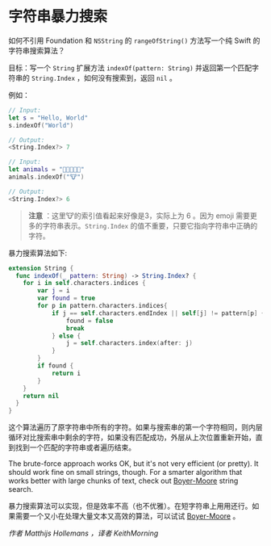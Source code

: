# 字符串暴力搜索

如何不引用 Foundation 和 `NSString` 的 `rangeOfString()` 方法写一个纯 Swift 的字符串搜索算法？

目标：写一个 `String` 扩展方法 `indexOf(pattern: String)` 并返回第一个匹配字符串的 `String.Index` ，如何没有搜索到，返回 `nil` 。

例如：

```swift
// Input: 
let s = "Hello, World"
s.indexOf("World")

// Output:
<String.Index?> 7

// Input:
let animals = "🐶🐔🐷🐮🐱"
animals.indexOf("🐮")

// Output:
<String.Index?> 6
```

> **注意** ：这里🐮的索引值看起来好像是3，实际上为 6 。因为 emoji 需要更多的字符串表示。`String.Index` 的值不重要，只要它指向字符串中正确的字符。 

暴力搜索算法如下:

```swift
extension String {
  func indexOf(_ pattern: String) -> String.Index? {
    for i in self.characters.indices {
        var j = i
        var found = true
        for p in pattern.characters.indices{
            if j == self.characters.endIndex || self[j] != pattern[p] {
                found = false
                break
            } else {
                j = self.characters.index(after: j)
            }
        }
        if found {
            return i
        }
    }
    return nil
  }
}
```

这个算法遍历了原字符串中所有的字符。如果与搜索串的第一个字符相同，则内层循环对比搜索串中剩余的字符，如果没有匹配成功，外层从上次位置重新开始，直到找到一个匹配的字符串或者遍历结束。

The brute-force approach works OK, but it's not very efficient (or pretty). It should work fine on small strings, though. For a smarter algorithm that works better with large chunks of text, check out [Boyer-Moore](../Boyer-Moore/) string search.

暴力搜索算法可以实现，但是效率不高（也不优雅）。在短字符串上用用还行。如果需要一个又小在处理大量文本又高效的算法，可以试试 [Boyer-Moore](../Boyer-Moore/) 。

*作者 Matthijs Hollemans ，译者 KeithMorning*